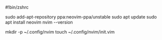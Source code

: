 
#!bin/zshrc

sudo add-apt-repository ppa:neovim-ppa/unstable
sudo apt update
sudo apt install neovim
nvim --version

mkdir -p ~/.config/nvim
touch ~/.config/nvim/init.vim